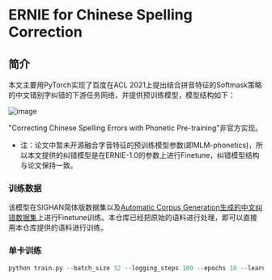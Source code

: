 # ERNIE for Chinese Spelling Correction

## 简介
本文主要用PyTorch实现了百度在ACL 2021上提出结合拼音特征的Softmask策略的中文错别字纠错的下游任务网络，并提供预训练模型，模型结构如下：

![image](https://user-images.githubusercontent.com/10826371/131974040-fc84ec04-566f-4310-9839-862bfb27172e.png)

"Correcting Chinese Spelling Errors with Phonetic Pre-training"非官方实现。

* 注：论文中暂未开源融合字音特征的预训练模型参数(即MLM-phonetics)，所以本文提供的纠错模型是在ERNIE-1.0的参数上进行Finetune，纠错模型结构与论文保持一致。

### 训练数据

该模型在SIGHAN简体版数据集以及[Automatic Corpus Generation生成的中文纠错数据集](https://github.com/wdimmy/Automatic-Corpus-Generation/blob/master/corpus/train.sgml)上进行Finetune训练。本仓库已经把原始的语料进行处理，即可以直接用本仓库提供的语料进行训练。

### 单卡训练

```python
python train.py --batch_size 32 --logging_steps 100 --epochs 10 --learning_rate 5e-5  --max_seq_length 192
```

